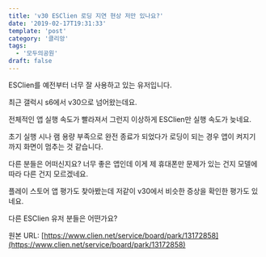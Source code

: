 ```yaml
---
title: 'v30 ESClien 로딩 지연 현상 저만 있나요?'
date: '2019-02-17T19:31:33'
template: 'post'
category: '클리앙'
tags: 
  - '모두의공원'
draft: false
---
```


ESClien를 예전부터 너무 잘 사용하고 있는 유저입니다.

  

최근 갤럭시 s6에서 v30으로 넘어왔는데요.

  

전체적인 앱 실행 속도가 빨라져서 그런지 이상하게 ESClien만 실행 속도가 늦네요.

  

초기 실행 시나 램 용량 부족으로 완전 종료가 되었다가 로딩이 되는 경우 앱이 켜지기 까지 화면이 멈추는 것 같습니다.

  

다른 분들은 어떠신지요? 너무 좋은 앱인데 이게 제 휴대폰만 문제가 있는 건지 모델에 따라 다른 건지 모르겠네요.

  

플레이 스토어 앱 평가도 찾아봤는데 저같이 v30에서 비슷한 증상을 확인한 평가도 있네요.

  

다른 ESClien 유저 분들은 어떤가요?

원본 URL: [https://www.clien.net/service/board/park/13172858](https://www.clien.net/service/board/park/13172858)